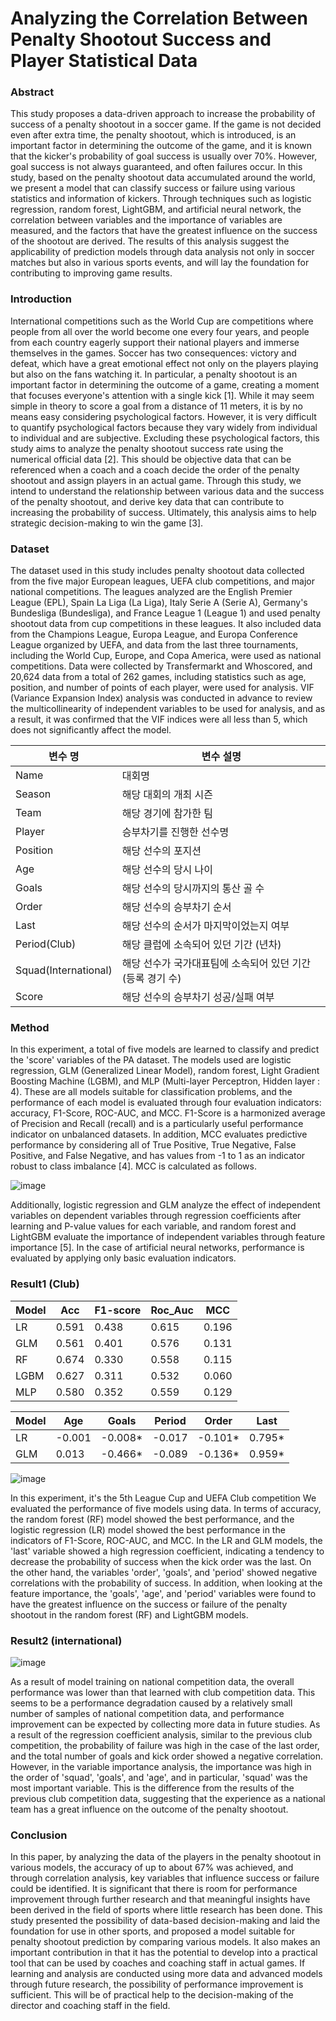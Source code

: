 # Analyzing the Correlation Between Penalty Shootout Success and Player Statistical Data

### Abstract
This study proposes a data-driven approach to increase the probability of success of a penalty shootout in a soccer game. If the game is not decided even after extra time, the penalty shootout, which is introduced, is an important factor in determining the outcome of the game, and it is known that the kicker's probability of goal success is usually over 70%. However, goal success is not always guaranteed, and often failures occur. In this study, based on the penalty shootout data accumulated around the world, we present a model that can classify success or failure using various statistics and information of kickers. Through techniques such as logistic regression, random forest, LightGBM, and artificial neural network, the correlation between variables and the importance of variables are measured, and the factors that have the greatest influence on the success of the shootout are derived. The results of this analysis suggest the applicability of prediction models through data analysis not only in soccer matches but also in various sports events, and will lay the foundation for contributing to improving game results.

### Introduction
 International competitions such as the World Cup are competitions where people from all over the world become one every four years, and people from each country eagerly support their national players and immerse themselves in the games. Soccer has two consequences: victory and defeat, which have a great emotional effect not only on the players playing but also on the fans watching it. In particular, a penalty shootout is an important factor in determining the outcome of a game, creating a moment that focuses everyone's attention with a single kick [1]. While it may seem simple in theory to score a goal from a distance of 11 meters, it is by no means easy considering psychological factors. However, it is very difficult to quantify psychological factors because they vary widely from individual to individual and are subjective.
 Excluding these psychological factors, this study aims to analyze the penalty shootout success rate using the numerical official data [2]. This should be objective data that can be referenced when a coach and a coach decide the order of the penalty shootout and assign players in an actual game. Through this study, we intend to understand the relationship between various data and the success of the penalty shootout, and derive key data that can contribute to increasing the probability of success. Ultimately, this analysis aims to help strategic decision-making to win the game [3].

### Dataset
 The dataset used in this study includes penalty shootout data collected from the five major European leagues, UEFA club competitions, and major national competitions. The leagues analyzed are the English Premier League (EPL), Spain La Liga (La Liga), Italy Serie A (Serie A), Germany's Bundesliga (Bundesliga), and France League 1 (League 1) and used penalty shootout data from cup competitions in these leagues. It also included data from the Champions League, Europa League, and Europa Conference League organized by UEFA, and data from the last three tournaments, including the World Cup, Europe, and Copa America, were used as national competitions.
 Data were collected by Transfermarkt and Whoscored, and 20,624 data from a total of 262 games, including statistics such as age, position, and number of points of each player, were used for analysis. VIF (Variance Expansion Index) analysis was conducted in advance to review the multicollinearity of independent variables to be used for analysis, and as a result, it was confirmed that the VIF indices were all less than 5, which does not significantly affect the model.

| 변수 명                | 변수 설명                                              |
|-----------------------|-----------------------------------------------------|
| Name                  | 대회명                                                 |
| Season                | 해당 대회의 개최 시즌                                    |
| Team                  | 해당 경기에 참가한 팀                                    |
| Player                | 승부차기를 진행한 선수명                                  |
| Position              | 해당 선수의 포지션                                       |
| Age                   | 해당 선수의 당시 나이                                     |
| Goals                 | 해당 선수의 당시까지의 통산 골 수                            |
| Order                 | 해당 선수의 승부차기 순서                                  |
| Last                  | 해당 선수의 순서가 마지막이었는지 여부                        |
| Period(Club)          | 해당 클럽에 소속되어 있던 기간 (년차)                        |
| Squad(International)  | 해당 선수가 국가대표팀에 소속되어 있던 기간 (등록 경기 수)        |
| Score                 | 해당 선수의 승부차기 성공/실패 여부                          |

### Method
In this experiment, a total of five models are learned to classify and predict the 'score' variables of the PA dataset. The models used are logistic regression, GLM (Generalized Linear Model), random forest, Light Gradient Boosting Machine (LGBM), and MLP (Multi-layer Perceptron, Hidden layer : 4). These are all models suitable for classification problems, and the performance of each model is evaluated through four evaluation indicators: accuracy, F1-Score, ROC-AUC, and MCC.
F1-Score is a harmonized average of Precision and Recall (recall) and is a particularly useful performance indicator on unbalanced datasets. In addition, MCC evaluates predictive performance by considering all of True Positive, True Negative, False Positive, and False Negative, and has values from -1 to 1 as an indicator robust to class imbalance [4]. MCC is calculated as follows. 

![image](https://github.com/user-attachments/assets/db02fef4-da1e-4650-9de2-7d80c184da77)

Additionally, logistic regression and GLM analyze the effect of independent variables on dependent variables through regression coefficients after learning and P-value values for each variable, and random forest and LightGBM evaluate the importance of independent variables through feature importance [5]. In the case of artificial neural networks, performance is evaluated by applying only basic evaluation indicators.

### Result1 (Club)
|     Model     |  Acc  |  F1-score  |  Roc_Auc  |  MCC   |
|---------------|-------|------------|-----------|--------|
| LR            | 0.591 | 0.438      | 0.615     | 0.196  |
| GLM           | 0.561 | 0.401      | 0.576     | 0.131  |
| RF            | 0.674 | 0.330      | 0.558     | 0.115  |
| LGBM          | 0.627 | 0.311      | 0.532     | 0.060  |
| MLP           | 0.580 | 0.352      | 0.559     | 0.129  |

|     Model     |   Age   |   Goals   |  Period  |  Order  |  Last   |
|---------------|---------|-----------|----------|---------|---------|
| LR            | -0.001  | -0.008*   | -0.017   | -0.101* |  0.795* |
| GLM           |  0.013  | -0.466*   | -0.089   | -0.136* |  0.959* |

![image](https://github.com/user-attachments/assets/c186dfcb-8caf-4d25-8a51-061418815572)

 In this experiment, it's the 5th League Cup and UEFA Club competition
 We evaluated the performance of five models using data. In terms of accuracy, the random forest (RF) model showed the best performance, and the logistic regression (LR) model showed the best performance in the indicators of F1-Score, ROC-AUC, and MCC. In the LR and GLM models, the 'last' variable showed a high regression coefficient, indicating a tendency to decrease the probability of success when the kick order was the last. On the other hand, the variables 'order', 'goals', and 'period' showed negative correlations with the probability of success. In addition, when looking at the feature importance, the 'goals', 'age', and 'period' variables were found to have the greatest influence on the success or failure of the penalty shootout in the random forest (RF) and LightGBM models.

### Result2 (international)
![image](https://github.com/user-attachments/assets/5930b211-2f3a-4f6d-ab57-113d1f72ba39)

 As a result of model training on national competition data, the overall performance was lower than that learned with club competition data. This seems to be a performance degradation caused by a relatively small number of samples of national competition data, and performance improvement can be expected by collecting more data in future studies.
 As a result of the regression coefficient analysis, similar to the previous club competition, the probability of failure was high in the case of the last order, and the total number of goals and kick order showed a negative correlation. However, in the variable importance analysis, the importance was high in the order of 'squad', 'goals', and 'age', and in particular, 'squad' was the most important variable. This is the difference from the results of the previous club competition data, suggesting that the experience as a national team has a great influence on the outcome of the penalty shootout.

### Conclusion
 In this paper, by analyzing the data of the players in the penalty shootout in various models, the accuracy of up to about 67% was achieved, and through correlation analysis, key variables that influence success or failure could be identified. It is significant that there is room for performance improvement through further research and that meaningful insights have been derived in the field of sports where little research has been done.
 This study presented the possibility of data-based decision-making and laid the foundation for use in other sports, and proposed a model suitable for penalty shootout prediction by comparing various models. It also makes an important contribution in that it has the potential to develop into a practical tool that can be used by coaches and coaching staff in actual games.
 If learning and analysis are conducted using more data and advanced models through future research, the possibility of performance improvement is sufficient. This will be of practical help to the decision-making of the director and coaching staff in the field.

